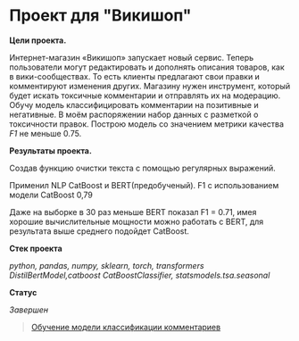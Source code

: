 # Проект для "Викишоп"

**Цели проекта.**

Интернет-магазин «Викишоп» запускает новый сервис. Теперь пользователи могут редактировать и дополнять описания товаров, как в вики-сообществах.
То есть клиенты предлагают свои правки и комментируют изменения других. Магазину нужен инструмент, который будет искать токсичные комментарии
и отправлять их на модерацию. 
Обучу модель классифицировать комментарии на позитивные и негативные. В моём распоряжении набор данных с разметкой о токсичности правок.
Построю модель со значением метрики качества *F1* не меньше 0.75.

**Результаты проекта.**

Создав функцию очистки текста с помощью регулярных выражений.

Применил NLP CatBoost и BERT(предобученый).
F1 с использованием модели CatBoost 0,79

Даже на выборке в 30 раз меньше BERT показал F1 = 0.71, имея хорошие вычислительные мощности можно работать с BERT, для результата выше среднего подойдет CatBoost.


**Стек проекта**

_python, pandas, numpy, sklearn, torch, transformers DistilBertModel,catboost CatBoostClassifier, statsmodels.tsa.seasonal_

**Статус**

_Завершен_

> [Обучение модели классификации комментариев](https://github.com/Mikhail-9/yandex_projects_praktimum/blob/master/toxic_data_scientist/toxic_data_scientist.ipynb)
